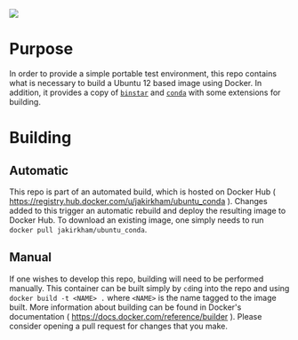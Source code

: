 [![](https://badge.imagelayers.io/jakirkham/ubuntu_conda:latest.svg)](https://imagelayers.io/?images=jakirkham/ubuntu_conda:latest 'Get your own badge on imagelayers.io')

# Purpose

In order to provide a simple portable test environment, this repo contains what is necessary to build a Ubuntu 12 based image using Docker. In addition, it provides a copy of [`binstar`]( http://binstar-client.readthedocs.org/en/latest/index.html ) and [`conda`]( http://conda.pydata.org/ ) with some extensions for building.

# Building

## Automatic

This repo is part of an automated build, which is hosted on Docker Hub ( <https://registry.hub.docker.com/u/jakirkham/ubuntu_conda> ). Changes added to this trigger an automatic rebuild and deploy the resulting image to Docker Hub. To download an existing image, one simply needs to run `docker pull jakirkham/ubuntu_conda`.

## Manual

If one wishes to develop this repo, building will need to be performed manually. This container can be built simply by `cd`ing into the repo and using `docker build -t <NAME> .` where `<NAME>` is the name tagged to the image built. More information about building can be found in Docker's documentation ( <https://docs.docker.com/reference/builder> ). Please consider opening a pull request for changes that you make.
